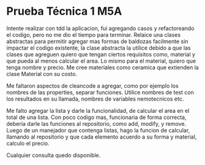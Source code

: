 # Prueba Técnica 1 M5A

Intente realizar con tdd la aplicacion, fui agregando casos y refactoreando el codigo, pero no me dio el tiempo para terminar.
Relaice una clases abstractas para permitir agregar mas formas de baldozas facilmente sin impactar el codigo existente, la clase abstracta la utilice debido a que las clases que agreguen quiero que tengan ciertos requisitos como, material y que pueda al menos calcular el area. Lo mismo para el material, quiero que tenga nombre y precio. Me cree materiales como ceramica que extienden la clase Material con su costo.

Me faltaron aspectos de cleancode a agregar, como por ejemplo los nombres de las properties, separar funciones. Utilice nombres de test con los resultados en su llamada, nombres de variables nemotecnicos etc.

Me falto agregar la lista y darle la funcionalidad, de calcular el area en el total de una lista.
Con poco codigo mas, funcionaria de forma correcta, deberia darle las funciones al repositorio, como add, modify, y remove.
Luego de un manejador que contenga listas, hago la funcion de calcular, llamando al repositorio y que cada elemento acuerdo a su forma y material, calculo el precio.

Cualquier consulta quedo disponible.
